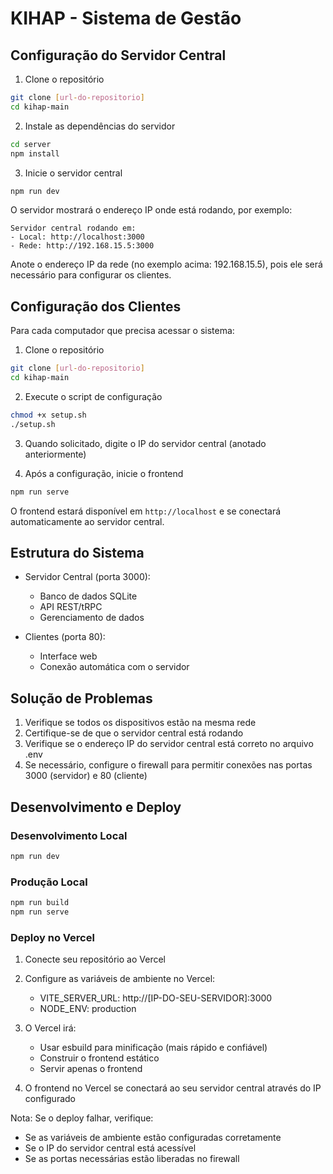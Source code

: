 # KIHAP - Sistema de Gestão

## Configuração do Servidor Central

1. Clone o repositório
```bash
git clone [url-do-repositorio]
cd kihap-main
```

2. Instale as dependências do servidor
```bash
cd server
npm install
```

3. Inicie o servidor central
```bash
npm run dev
```

O servidor mostrará o endereço IP onde está rodando, por exemplo:
```
Servidor central rodando em:
- Local: http://localhost:3000
- Rede: http://192.168.15.5:3000
```

Anote o endereço IP da rede (no exemplo acima: 192.168.15.5), pois ele será necessário para configurar os clientes.

## Configuração dos Clientes

Para cada computador que precisa acessar o sistema:

1. Clone o repositório
```bash
git clone [url-do-repositorio]
cd kihap-main
```

2. Execute o script de configuração
```bash
chmod +x setup.sh
./setup.sh
```

3. Quando solicitado, digite o IP do servidor central (anotado anteriormente)

4. Após a configuração, inicie o frontend
```bash
npm run serve
```

O frontend estará disponível em `http://localhost` e se conectará automaticamente ao servidor central.

## Estrutura do Sistema

- Servidor Central (porta 3000):
  - Banco de dados SQLite
  - API REST/tRPC
  - Gerenciamento de dados

- Clientes (porta 80):
  - Interface web
  - Conexão automática com o servidor

## Solução de Problemas

1. Verifique se todos os dispositivos estão na mesma rede
2. Certifique-se de que o servidor central está rodando
3. Verifique se o endereço IP do servidor central está correto no arquivo .env
4. Se necessário, configure o firewall para permitir conexões nas portas 3000 (servidor) e 80 (cliente)

## Desenvolvimento e Deploy

### Desenvolvimento Local
```bash
npm run dev
```

### Produção Local
```bash
npm run build
npm run serve
```

### Deploy no Vercel

1. Conecte seu repositório ao Vercel

2. Configure as variáveis de ambiente no Vercel:
   - VITE_SERVER_URL: http://[IP-DO-SEU-SERVIDOR]:3000
   - NODE_ENV: production

3. O Vercel irá:
   - Usar esbuild para minificação (mais rápido e confiável)
   - Construir o frontend estático
   - Servir apenas o frontend

4. O frontend no Vercel se conectará ao seu servidor central através do IP configurado

Nota: Se o deploy falhar, verifique:
- Se as variáveis de ambiente estão configuradas corretamente
- Se o IP do servidor central está acessível
- Se as portas necessárias estão liberadas no firewall
